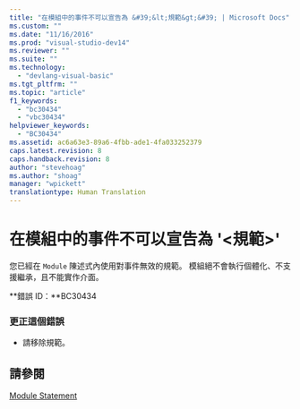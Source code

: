 ```yaml
---
title: "在模組中的事件不可以宣告為 &#39;&lt;規範&gt;&#39; | Microsoft Docs"
ms.custom: ""
ms.date: "11/16/2016"
ms.prod: "visual-studio-dev14"
ms.reviewer: ""
ms.suite: ""
ms.technology: 
  - "devlang-visual-basic"
ms.tgt_pltfrm: ""
ms.topic: "article"
f1_keywords: 
  - "bc30434"
  - "vbc30434"
helpviewer_keywords: 
  - "BC30434"
ms.assetid: ac6a63e3-89a6-4fbb-ade1-4fa033252379
caps.latest.revision: 8
caps.handback.revision: 8
author: "stevehoag"
ms.author: "shoag"
manager: "wpickett"
translationtype: Human Translation
---
```

# 在模組中的事件不可以宣告為 &#39;&lt;規範&gt;&#39;
您已經在 `Module` 陳述式內使用對事件無效的規範。 模組絕不會執行個體化、不支援繼承，且不能實作介面。  
  
 **錯誤 ID：**BC30434  
  
### 更正這個錯誤  
  
-   請移除規範。  
  
## 請參閱  
 [Module Statement](../../visual-basic/language-reference/statements/module-statement.md)